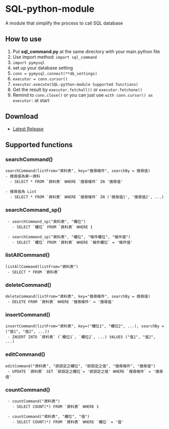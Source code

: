 # SQL-python-module

A module that simplify the process to call SQL database

## How to use

1. Put **sql_command.py** at the same directory with your main python file
2. Use import method: `import sql_command`
3. `import pymysql`
4. set up your database setting
5. `conn = pymysql.connect(**db_settings)`
6. `executor = conn.cursor()`
7. `executor.execute(SQL-python-module Supported functions)`
8. Get the result by `executor.fetchall()` or `executor.fetchone()`
9. Remind to `conn.close()` or you can just use `with conn.cursor() as executor:` at start

## Download

 - [Latest Release](https://github.com/dec880126/SQL-python-module/releases)

## Supported functions

### searchCommand()

    searchCommand(listFrom="資料表", key="搜尋條件", searchBy = 搜尋值)
    - 搜尋值為單一資料
      - SELECT * FROM `資料表` WHERE `搜尋條件` IN '搜尋值'

    - 搜尋值為 List
      - SELECT * FROM `資料表` WHERE `搜尋條件` IN ('搜尋值1', '搜尋值2', ...)

### searchCommand_sp()

     - searchCommand_sp("資料表", "欄位")
       - SELECT `欄位` FROM `資料表` WHERE 1

     - searchCommand_sp("資料表", "欄位", "條件欄位", "條件值")
       - SELECT `欄位` FROM `資料表` WHERE `條件欄位` = '條件值'

### listAllCommand()

    listAllCommand(listFrom="資料表")
     - SELECT * FROM `資料表`

### deleteCommand()

    deleteCommand(listFrom="資料表", key="搜尋條件", searchBy = 搜尋值)
     - DELETE FROM `資料表` WHERE '搜尋條件' = '搜尋值'

### insertCommand()

    insertCommand(listFrom="資料表", key=("欄位1", "欄位2", ...), searchBy = ("值1", "值2", ...))
     - INSERT INTO `資料表` (`欄位1`, `欄位2`, ...) VALUES ("值1", "值2", ...)

### editCommand()

    editCommand("資料表", "欲設定之欄位", "欲設定之值", "搜尋條件", "搜尋值")
     - UPDATE `資料表` SET `欲設定之欄位`= '欲設定之值' WHERE `搜尋條件` = '搜尋值'

### countCommand()

     - countCommand("資料表")
       - SELECT COUNT(*) FROM `資料表` WHERE 1  

     - countCommand("資料表", "欄位", "值")
       - SELECT COUNT(*) FROM `資料表` WHERE `欄位` = '值'
